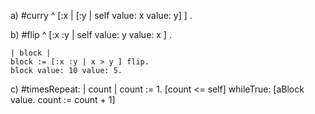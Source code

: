a) #curry 
	^ [:x | [:y | self value: x value: y] ] .

b) #flip 
	^ [:x :y | self value: y value: x ] .
    
    | block |
    block := [:x :y | x > y ] flip.
    block value: 10 value: 5.

c) #timesRepeat:
    | count |
	count := 1.
	[count <= self] whileTrue:
	[aBlock value. count := count + 1]


